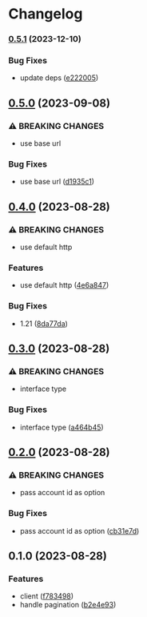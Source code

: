 # Changelog

### [0.5.1](https://www.github.com/brokeyourbike/cloudflare-api-client-go/compare/v0.5.0...v0.5.1) (2023-12-10)


### Bug Fixes

* update deps ([e222005](https://www.github.com/brokeyourbike/cloudflare-api-client-go/commit/e2220053101238ab4352c407056abf459fa5452c))

## [0.5.0](https://www.github.com/brokeyourbike/cloudflare-api-client-go/compare/v0.4.0...v0.5.0) (2023-09-08)


### ⚠ BREAKING CHANGES

* use base url

### Bug Fixes

* use base url ([d1935c1](https://www.github.com/brokeyourbike/cloudflare-api-client-go/commit/d1935c12a9c329b3700ab511e6d87aa79caa140b))

## [0.4.0](https://www.github.com/brokeyourbike/cloudflare-api-client-go/compare/v0.3.0...v0.4.0) (2023-08-28)


### ⚠ BREAKING CHANGES

* use default http

### Features

* use default http ([4e6a847](https://www.github.com/brokeyourbike/cloudflare-api-client-go/commit/4e6a847136e350e995736fb4ad70acbd8b1acf60))


### Bug Fixes

* 1.21 ([8da77da](https://www.github.com/brokeyourbike/cloudflare-api-client-go/commit/8da77da17e1fa7f934078274b479c96d22360921))

## [0.3.0](https://www.github.com/brokeyourbike/cloudflare-api-client-go/compare/v0.2.0...v0.3.0) (2023-08-28)


### ⚠ BREAKING CHANGES

* interface type

### Bug Fixes

* interface type ([a464b45](https://www.github.com/brokeyourbike/cloudflare-api-client-go/commit/a464b4512ec0476c5e32a1935da03378fbdc1765))

## [0.2.0](https://www.github.com/brokeyourbike/cloudflare-api-client-go/compare/v0.1.0...v0.2.0) (2023-08-28)


### ⚠ BREAKING CHANGES

* pass account id as option

### Bug Fixes

* pass account id as option ([cb31e7d](https://www.github.com/brokeyourbike/cloudflare-api-client-go/commit/cb31e7dac20044eb9a44882d2a0d2077ba491b13))

## 0.1.0 (2023-08-28)


### Features

* client ([f783498](https://www.github.com/brokeyourbike/cloudflare-api-client-go/commit/f78349827bf6319ed384a15b276cb09f7b521eab))
* handle pagination ([b2e4e93](https://www.github.com/brokeyourbike/cloudflare-api-client-go/commit/b2e4e933f858d4af18b4e8545cc55c9f8c6acaf2))
